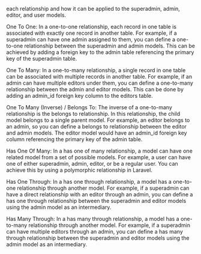 each relationship and how it can be applied to the superadmin, admin, editor, and user models.

One To One: In a one-to-one relationship, each record in one table is associated with exactly one record in another table. For example, if a superadmin can have one admin assigned to them, you can define a one-to-one relationship between the superadmin and admin models. This can be achieved by adding a foreign key to the admin table referencing the primary key of the superadmin table.

One To Many: In a one-to-many relationship, a single record in one table can be associated with multiple records in another table. For example, if an admin can have multiple editors under them, you can define a one-to-many relationship between the admin and editor models. This can be done by adding an admin_id foreign key column to the editors table.

One To Many (Inverse) / Belongs To: The inverse of a one-to-many relationship is the belongs to relationship. In this relationship, the child model belongs to a single parent model. For example, an editor belongs to an admin, so you can define a belongs to relationship between the editor and admin models. The editor model would have an admin_id foreign key column referencing the primary key of the admin table.

Has One Of Many: In a has one of many relationship, a model can have one related model from a set of possible models. For example, a user can have one of either superadmin, admin, editor, or be a regular user. You can achieve this by using a polymorphic relationship in Laravel.

Has One Through: In a has one through relationship, a model has a one-to-one relationship through another model. For example, if a superadmin can have a direct relationship with an editor through an admin, you can define a has one through relationship between the superadmin and editor models using the admin model as an intermediary.

Has Many Through: In a has many through relationship, a model has a one-to-many relationship through another model. For example, if a superadmin can have multiple editors through an admin, you can define a has many through relationship between the superadmin and editor models using the admin model as an intermediary.
